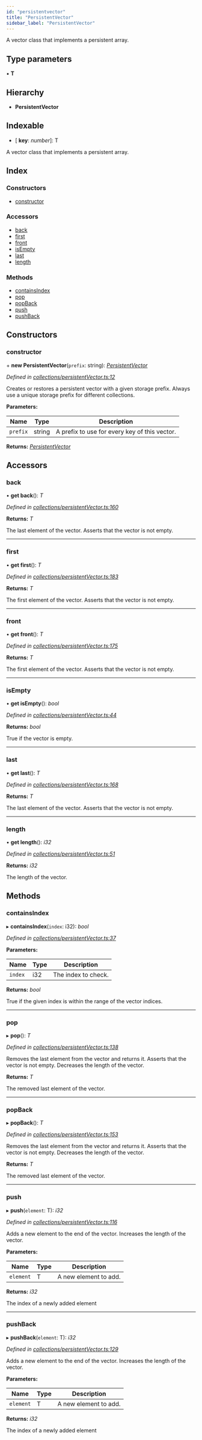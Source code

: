 ```yaml
---
id: "persistentvector"
title: "PersistentVector"
sidebar_label: "PersistentVector"
---
```


A vector class that implements a persistent array.

## Type parameters

▪ **T**

## Hierarchy

* **PersistentVector**

## Indexable

* \[ **key**: *number*\]: T

A vector class that implements a persistent array.

## Index

### Constructors

* [constructor](persistentvector.md#constructor)

### Accessors

* [back](persistentvector.md#back)
* [first](persistentvector.md#first)
* [front](persistentvector.md#front)
* [isEmpty](persistentvector.md#isempty)
* [last](persistentvector.md#last)
* [length](persistentvector.md#length)

### Methods

* [containsIndex](persistentvector.md#containsindex)
* [pop](persistentvector.md#pop)
* [popBack](persistentvector.md#popback)
* [push](persistentvector.md#push)
* [pushBack](persistentvector.md#pushback)

## Constructors

###  constructor

\+ **new PersistentVector**(`prefix`: string): *[PersistentVector](persistentvector.md)*

*Defined in [collections/persistentVector.ts:12](https://github.com/nearprotocol/near-runtime-ts/blob/2617e93/assembly/collections/persistentVector.ts#L12)*

Creates or restores a persistent vector with a given storage prefix.
Always use a unique storage prefix for different collections.

**Parameters:**

Name | Type | Description |
------ | ------ | ------ |
`prefix` | string | A prefix to use for every key of this vector.  |

**Returns:** *[PersistentVector](persistentvector.md)*

## Accessors

###  back

• **get back**(): *T*

*Defined in [collections/persistentVector.ts:160](https://github.com/nearprotocol/near-runtime-ts/blob/2617e93/assembly/collections/persistentVector.ts#L160)*

**Returns:** *T*

The last element of the vector. Asserts that the vector is not empty.

___

###  first

• **get first**(): *T*

*Defined in [collections/persistentVector.ts:183](https://github.com/nearprotocol/near-runtime-ts/blob/2617e93/assembly/collections/persistentVector.ts#L183)*

**Returns:** *T*

The first element of the vector. Asserts that the vector is not empty.

___

###  front

• **get front**(): *T*

*Defined in [collections/persistentVector.ts:175](https://github.com/nearprotocol/near-runtime-ts/blob/2617e93/assembly/collections/persistentVector.ts#L175)*

**Returns:** *T*

The first element of the vector. Asserts that the vector is not empty.

___

###  isEmpty

• **get isEmpty**(): *bool*

*Defined in [collections/persistentVector.ts:44](https://github.com/nearprotocol/near-runtime-ts/blob/2617e93/assembly/collections/persistentVector.ts#L44)*

**Returns:** *bool*

True if the vector is empty.

___

###  last

• **get last**(): *T*

*Defined in [collections/persistentVector.ts:168](https://github.com/nearprotocol/near-runtime-ts/blob/2617e93/assembly/collections/persistentVector.ts#L168)*

**Returns:** *T*

The last element of the vector. Asserts that the vector is not empty.

___

###  length

• **get length**(): *i32*

*Defined in [collections/persistentVector.ts:51](https://github.com/nearprotocol/near-runtime-ts/blob/2617e93/assembly/collections/persistentVector.ts#L51)*

**Returns:** *i32*

The length of the vector.

## Methods

###  containsIndex

▸ **containsIndex**(`index`: i32): *bool*

*Defined in [collections/persistentVector.ts:37](https://github.com/nearprotocol/near-runtime-ts/blob/2617e93/assembly/collections/persistentVector.ts#L37)*

**Parameters:**

Name | Type | Description |
------ | ------ | ------ |
`index` | i32 | The index to check. |

**Returns:** *bool*

True if the given index is within the range of the vector indices.

___

###  pop

▸ **pop**(): *T*

*Defined in [collections/persistentVector.ts:138](https://github.com/nearprotocol/near-runtime-ts/blob/2617e93/assembly/collections/persistentVector.ts#L138)*

Removes the last element from the vector and returns it. Asserts that the vector is not empty.
Decreases the length of the vector.

**Returns:** *T*

The removed last element of the vector.

___

###  popBack

▸ **popBack**(): *T*

*Defined in [collections/persistentVector.ts:153](https://github.com/nearprotocol/near-runtime-ts/blob/2617e93/assembly/collections/persistentVector.ts#L153)*

Removes the last element from the vector and returns it. Asserts that the vector is not empty.
Decreases the length of the vector.

**Returns:** *T*

The removed last element of the vector.

___

###  push

▸ **push**(`element`: T): *i32*

*Defined in [collections/persistentVector.ts:116](https://github.com/nearprotocol/near-runtime-ts/blob/2617e93/assembly/collections/persistentVector.ts#L116)*

Adds a new element to the end of the vector. Increases the length of the vector.

**Parameters:**

Name | Type | Description |
------ | ------ | ------ |
`element` | T | A new element to add. |

**Returns:** *i32*

The index of a newly added element

___

###  pushBack

▸ **pushBack**(`element`: T): *i32*

*Defined in [collections/persistentVector.ts:129](https://github.com/nearprotocol/near-runtime-ts/blob/2617e93/assembly/collections/persistentVector.ts#L129)*

Adds a new element to the end of the vector. Increases the length of the vector.

**Parameters:**

Name | Type | Description |
------ | ------ | ------ |
`element` | T | A new element to add. |

**Returns:** *i32*

The index of a newly added element
